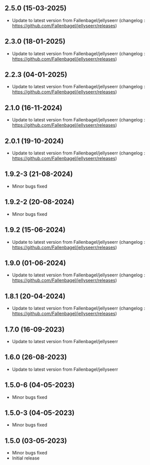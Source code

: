 
## 2.5.0 (15-03-2025)
- Update to latest version from Fallenbagel/jellyseerr (changelog : https://github.com/Fallenbagel/jellyseerr/releases)

## 2.3.0 (18-01-2025)
- Update to latest version from Fallenbagel/jellyseerr (changelog : https://github.com/Fallenbagel/jellyseerr/releases)

## 2.2.3 (04-01-2025)
- Update to latest version from Fallenbagel/jellyseerr (changelog : https://github.com/Fallenbagel/jellyseerr/releases)

## 2.1.0 (16-11-2024)
- Update to latest version from Fallenbagel/jellyseerr (changelog : https://github.com/Fallenbagel/jellyseerr/releases)

## 2.0.1 (19-10-2024)
- Update to latest version from Fallenbagel/jellyseerr (changelog : https://github.com/Fallenbagel/jellyseerr/releases)
## 1.9.2-3 (21-08-2024)
- Minor bugs fixed
## 1.9.2-2 (20-08-2024)

- Minor bugs fixed

## 1.9.2 (15-06-2024)
- Update to latest version from Fallenbagel/jellyseerr (changelog : https://github.com/Fallenbagel/jellyseerr/releases)

## 1.9.0 (01-06-2024)
- Update to latest version from Fallenbagel/jellyseerr (changelog : https://github.com/Fallenbagel/jellyseerr/releases)

## 1.8.1 (20-04-2024)
- Update to latest version from Fallenbagel/jellyseerr (changelog : https://github.com/Fallenbagel/jellyseerr/releases)

## 1.7.0 (16-09-2023)

- Update to latest version from Fallenbagel/jellyseerr

## 1.6.0 (26-08-2023)

- Update to latest version from Fallenbagel/jellyseerr

## 1.5.0-6 (04-05-2023)

- Minor bugs fixed

## 1.5.0-3 (04-05-2023)

- Minor bugs fixed

## 1.5.0 (03-05-2023)

- Minor bugs fixed
- Initial release
